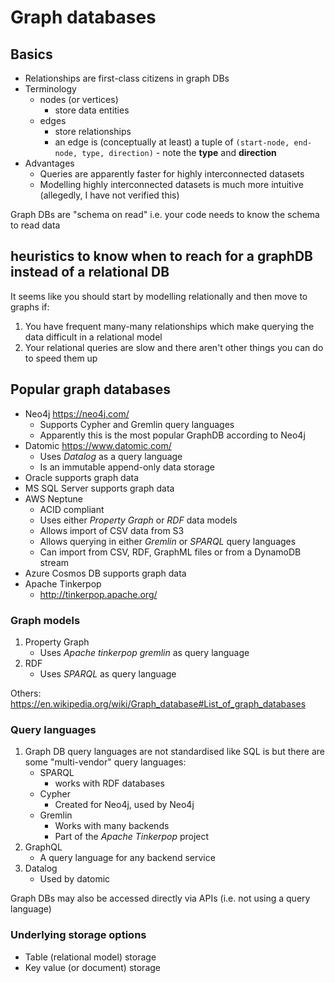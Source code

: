 # Graph databases

## Basics

* Relationships are first-class citizens in graph DBs
* Terminology
    * nodes (or vertices)
        * store data entities
    * edges
        * store relationships
        * an edge is (conceptually at least) a tuple of `(start-node, end-node, type, direction)` - note the **type** and **direction**
* Advantages
    * Queries are apparently faster for highly interconnected datasets
    * Modelling highly interconnected datasets is much more intuitive (allegedly, I have not verified this)

Graph DBs are "schema on read" i.e. your code needs to know the schema to read data

## heuristics to know when to reach for a graphDB instead of a relational DB

It seems like you should start by modelling relationally and then move to graphs if:

1. You have frequent many-many relationships which make querying the data difficult in a relational model
1. Your relational queries are slow and there aren't other things you can do to speed them up

## Popular graph databases

* Neo4j https://neo4j.com/
    * Supports Cypher and Gremlin query languages
    * Apparently this is the most popular GraphDB according to Neo4j
* Datomic https://www.datomic.com/
    * Uses _Datalog_ as a query language
    * Is an immutable append-only data storage
* Oracle supports graph data
* MS SQL Server supports graph data
* AWS Neptune
    * ACID compliant
    * Uses either _Property Graph_ or _RDF_ data models
    * Allows import of CSV data from S3
    * Allows querying in either _Gremlin_ or _SPARQL_ query languages
    * Can import from CSV, RDF, GraphML files or from a DynamoDB stream
* Azure Cosmos DB supports graph data
* Apache Tinkerpop
    * http://tinkerpop.apache.org/

### Graph models

1. Property Graph
    * Uses _Apache tinkerpop gremlin_ as query language
1. RDF
    * Uses _SPARQL_ as query language


Others: https://en.wikipedia.org/wiki/Graph_database#List_of_graph_databases


### Query languages

1. Graph DB query languages are not standardised like SQL is but there are some "multi-vendor" query languages:
    * SPARQL
        * works with RDF databases
    * Cypher
        * Created for Neo4j, used by Neo4j
    * Gremlin
        * Works with many backends
        * Part of the _Apache Tinkerpop_ project
1. GraphQL
    * A query language for any backend service
1. Datalog
    * Used by datomic

Graph DBs may also be accessed directly via APIs (i.e. not using a query language)

### Underlying storage options

* Table (relational model) storage
* Key value (or document) storage
